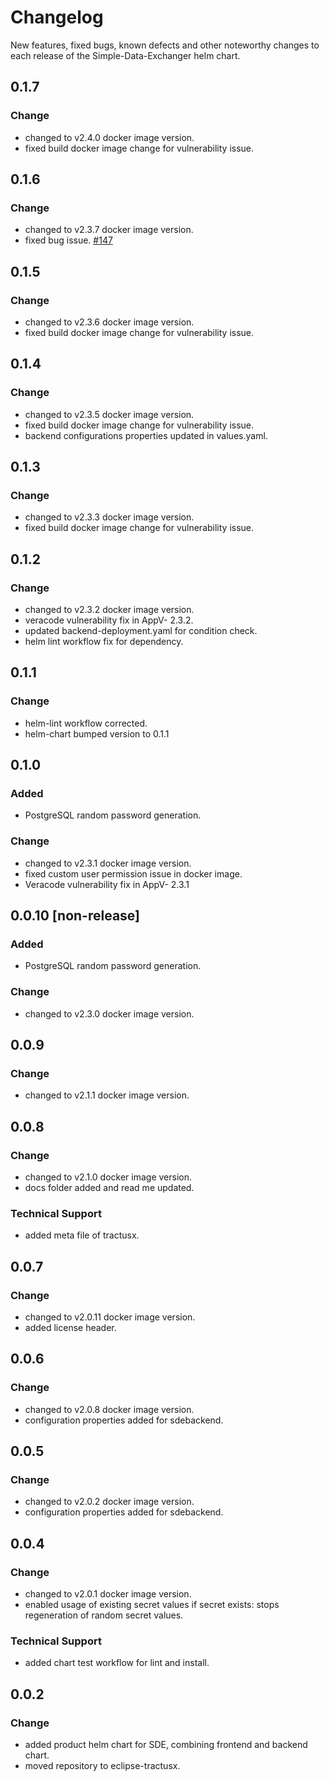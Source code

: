 # Changelog

New features, fixed bugs, known defects and other noteworthy changes to each release of the Simple-Data-Exchanger helm chart.

## 0.1.7
### Change
- changed to v2.4.0 docker image version.
- fixed build docker image change for vulnerability issue.

## 0.1.6
### Change
- changed to v2.3.7 docker image version.
- fixed bug issue. [#147](https://github.com/eclipse-tractusx/managed-simple-data-exchanger-backend/issues/147)

## 0.1.5
### Change
- changed to v2.3.6 docker image version.
- fixed build docker image change for vulnerability issue.

## 0.1.4
### Change
- changed to v2.3.5 docker image version.
- fixed build docker image change for vulnerability issue.
- backend configurations properties updated in values.yaml.

## 0.1.3
### Change
- changed to v2.3.3 docker image version.
- fixed build docker image change for vulnerability issue.

## 0.1.2
### Change
* changed to v2.3.2 docker image version.
* veracode vulnerability fix in AppV- 2.3.2.
* updated backend-deployment.yaml for condition check.
* helm lint workflow fix for dependency. 

## 0.1.1
### Change
* helm-lint workflow corrected.
* helm-chart bumped version to 0.1.1 

## 0.1.0 
### Added 
* PostgreSQL random password generation.
### Change
* changed to v2.3.1 docker image version.
* fixed custom user permission issue in docker image.
* Veracode vulnerability fix in AppV- 2.3.1

## 0.0.10 [non-release]
### Added 
* PostgreSQL random password generation.
### Change
* changed to v2.3.0 docker image version.

## 0.0.9
### Change
* changed to v2.1.1 docker image version.

## 0.0.8
### Change
* changed to v2.1.0 docker image version.
* docs folder added and read me updated.

### Technical Support
* added meta file of tractusx.

## 0.0.7
### Change
* changed to v2.0.11 docker image version.
* added license header.

## 0.0.6
### Change
* changed to v2.0.8 docker image version.
* configuration properties added for sdebackend.

## 0.0.5
### Change
* changed to v2.0.2 docker image version.
* configuration properties added for sdebackend.


## 0.0.4
### Change
* changed to v2.0.1 docker image version.
* enabled usage of existing secret values if secret exists: stops regeneration of random secret values.

### Technical Support
* added chart test workflow for lint and install.

## 0.0.2
### Change
* added product helm chart for SDE, combining frontend and backend chart.
* moved repository to eclipse-tractusx.
